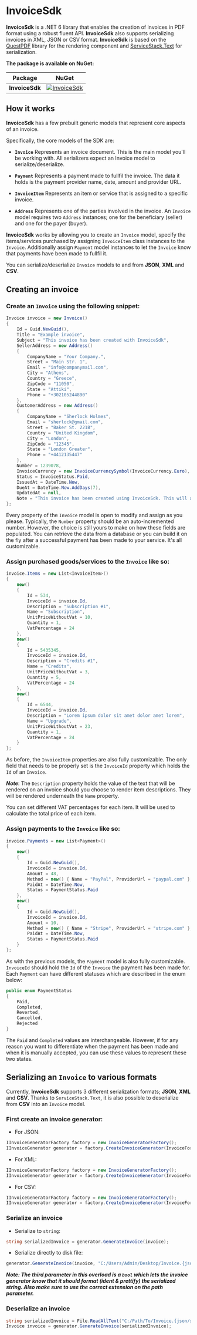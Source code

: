 # InvoiceSdk

**InvoiceSdk** is a .NET 6 library that enables the creation of invoices in PDF format using a robust fluent API. **InvoiceSdk** also supports serializing invoices in XML, JSON or CSV format. **InvoiceSdk** is based on the [QuestPDF](https://github.com/QuestPDF/QuestPDF) library for the rendering component and [ServiceStack.Text](https://github.com/ServiceStack/ServiceStack) for serialization.

**The package is available on NuGet:**

| Package                       | NuGet                                                                                                                                                                                     |
| ----------------------------- | ----------------------------------------------------------------------------------------------------------------------------------------------------------------------------------------- |
| **InvoiceSdk**                   |       [![InvoiceSdk](https://img.shields.io/nuget/v/InvoiceSdk.svg?style=flat-square&label=InvoiceSdk)](https://www.nuget.org/packages/InvoiceSdk/)

## How it works

**InvoiceSdk** has a few prebuilt generic models that represent core aspects of an invoice.

Specifically, the core models of the SDK are:

* **`Invoice`**
	Represents an invoice document. This is the main model you'll be working with. All serializers expect an Invoice model to serialize/deserialize.
	
* **`Payment`**
Represents a payment made to fullfil the invoice. The data it holds is the payment provider name, date, amount and provider URL.

* **`InvoiceItem`**
Represents an item or service that is assigned to a specific invoice. 

* **`Address`**
Represents one of the parties involved in the invoice. An `Invoice` model requires two `Address` instances; one for the beneficiary (seller) and one for the payer (buyer). 


**InvoiceSdk** works by allowing you to create an `Invoice` model, specify the items/services purchased by assigning `InvoiceItem` class instances to the `Invoice`. Additionally assign `Payment` model instances to let the `Invoice` know that payments have been made to fullfil it. 

You can serialize/deserialize `Invoice` models to and from **JSON**, **XML** and **CSV**.


## Creating an invoice

### Create an `Invoice` using the following snippet:

```csharp
Invoice invoice = new Invoice()
{
    Id = Guid.NewGuid(),
    Title = "Example invoice",
    Subject = "This invoice has been created with InvoiceSdk",
    SellerAddress = new Address()
    {
        CompanyName = "Your Company.",
        Street = "Main Str. 1",
        Email = "info@companymail.com",
        City = "Athens",
        Country = "Greece",
        ZipCode = "11050",
        State = "Attiki",
        Phone = "+302105244890"
    },
    CustomerAddress = new Address()
    {
        CompanyName = "Sherlock Holmes",
        Email = "sherlock@gmail.com",
        Street = "Baker St. 221B",
        Country = "United Kingdom",
        City = "London",
        ZipCode = "12345",
        State = "London Greater",
        Phone = "+4412135447"
    },
    Number = 1239078,
    InvoiceCurrency = new InvoiceCurrencySymbol(InvoiceCurrency.Euro),
    Status = InvoiceStatus.Paid,
    IssuedAt = DateTime.Now,
    DueAt = DateTime.Now.AddDays(7),
    UpdatedAt = null,
    Note = "This invoice has been created using InvoiceSdk. This will appear at the end of the invoice, before the footer as a highlighted remark."
};
```

Every property of the `Invoice` model is open to modify and assign as you please. Typically, the `Number` property should be an auto-incremented number. However, the choice is still yours to make on how these fields are populated. You can retrieve the data from a database or you can build it on the fly after a successful payment has been made to your service. It's all customizable.


###  Assign purchased goods/services to the `Invoice` like so:

```csharp
invoice.Items = new List<InvoiceItem>()
{
    new()
    {
        Id = 534,
        InvoiceId = invoice.Id,
        Description = "Subscription #1",
        Name = "Subscription",
        UnitPriceWithoutVat = 10,
        Quantity = 1,
        VatPercentage = 24
    },
    new()
    {
        Id = 5435345, 
        InvoiceId = invoice.Id,
        Description = "Credits #1",
        Name = "Credits",
        UnitPriceWithoutVat = 3,
        Quantity = 5,
        VatPercentage = 24
    },
    new()
    {
        Id = 6544,
        InvoiceId = invoice.Id,
        Description = "Lorem ipsum dolor sit amet dolor amet lorem", 
        Name = "Upgrade",
        UnitPriceWithoutVat = 23,
        Quantity = 1,
        VatPercentage = 24
    }
};
```
As before, the `InvoiceItem` properties are also fully customizable. The only field that needs to be properly set is the `InvoiceId` property which holds the `Id` of an `Invoice`.

***Note***: The `Description` property holds the value of the text that will be rendered on an invoice should you choose to render item descriptions. They will be rendered underneath the `Name` property.

You can set different VAT percentages for each item. It will be used to calculate the total price of each item.

### Assign payments to the `Invoice` like so:

```csharp
invoice.Payments = new List<Payment>()
{
    new()
    {
        Id = Guid.NewGuid(),
        InvoiceId = invoice.Id,
        Amount = 48, 
        Method = new() { Name = "PayPal", ProviderUrl = "paypal.com" },
        PaidAt = DateTime.Now,
        Status = PaymentStatus.Paid
    },
    new()
    {
        Id = Guid.NewGuid(),
        InvoiceId = invoice.Id,
        Amount = 10, 
        Method = new() { Name = "Stripe", ProviderUrl = "stripe.com" },
        PaidAt = DateTime.Now,
        Status = PaymentStatus.Paid
    }
};
```

As with the previous models, the `Payment` model is also fully customizable. `InvoiceId` should hold the `Id` of the `Invoice` the payment has been made for. Each `Payment` can have different statuses which are described in the enum below:

```csharp
public enum PaymentStatus
{
    Paid,
    Completed,
    Reverted,
    Cancelled,
    Rejected
}
```

The `Paid` and `Completed` values are interchangeable. However, if for any reason you want to differentiate when the payment has been made and when it is manually accepted, you can use these values to represent these two states.

## Serializing an `Invoice` to various formats

Currently, **InvoiceSdk** supports 3 different serialization formats; **JSON**, **XML** and **CSV**. Thanks to `ServiceStack.Text`, it is also possible to deserialize from **CSV** into an `Invoice` model. 

### First create an invoice generator:

* For JSON:
```csharp
IInvoiceGeneratorFactory factory = new InvoiceGeneratorFactory();
IInvoiceGenerator generator = factory.CreateInvoiceGenerator(InvoiceFormatType.Json);
```

* For XML:
```csharp
IInvoiceGeneratorFactory factory = new InvoiceGeneratorFactory();
IInvoiceGenerator generator = factory.CreateInvoiceGenerator(InvoiceFormatType.Xml);
```

* For CSV:
```csharp
IInvoiceGeneratorFactory factory = new InvoiceGeneratorFactory();
IInvoiceGenerator generator = factory.CreateInvoiceGenerator(InvoiceFormatType.Csv);
```
### Serialize an invoice

* Serialize to `string`:
```csharp
string serializedInvoice = generator.GenerateInvoice(invoice);
```

* Serialize directly to disk file:
```csharp
generator.GenerateInvoice(invoice, "C:/Users/Admin/Desktop/Invoice.{json/xml/csv}", true);
```
***Note: The third parameter in this overload is a `bool` which lets the invoice generator know that it should format  (ident & prettify)  the serialized string. Also make sure to use the correct extension on the path parameter.***

### Deserialize an invoice

```csharp
string serializedInvoice = File.ReadAllText("C:/Path/To/Invoice.{json/xml/csv}");
Invoice invoice = generator.GenerateInvoice(serializedInvoice);
```